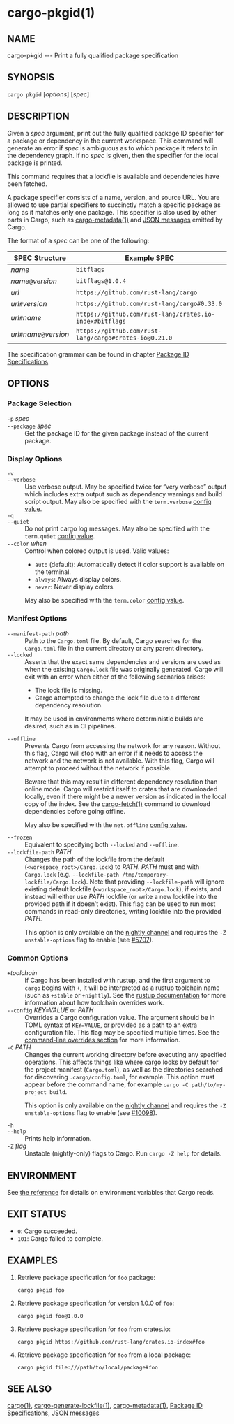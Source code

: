 # cargo-pkgid(1)

## NAME

cargo-pkgid --- Print a fully qualified package specification

## SYNOPSIS

`cargo pkgid` [_options_] [_spec_]

## DESCRIPTION

Given a _spec_ argument, print out the fully qualified package ID specifier
for a package or dependency in the current workspace. This command will
generate an error if _spec_ is ambiguous as to which package it refers to in
the dependency graph. If no _spec_ is given, then the specifier for the local
package is printed.

This command requires that a lockfile is available and dependencies have been
fetched.

A package specifier consists of a name, version, and source URL. You are
allowed to use partial specifiers to succinctly match a specific package as
long as it matches only one package. This specifier is also used by other parts
in Cargo, such as [cargo-metadata(1)](cargo-metadata.html) and [JSON messages] emitted by Cargo.

The format of a _spec_ can be one of the following:

SPEC Structure             | Example SPEC
---------------------------|--------------
_name_                     | `bitflags`
_name_`@`_version_         | `bitflags@1.0.4`
_url_                      | `https://github.com/rust-lang/cargo`
_url_`#`_version_          | `https://github.com/rust-lang/cargo#0.33.0`
_url_`#`_name_             | `https://github.com/rust-lang/crates.io-index#bitflags`
_url_`#`_name_`@`_version_ | `https://github.com/rust-lang/cargo#crates-io@0.21.0`

The specification grammar can be found in chapter [Package ID Specifications].

## OPTIONS

### Package Selection

<dl>

<dt class="option-term" id="option-cargo-pkgid--p"><a class="option-anchor" href="#option-cargo-pkgid--p"></a><code>-p</code> <em>spec</em></dt>
<dt class="option-term" id="option-cargo-pkgid---package"><a class="option-anchor" href="#option-cargo-pkgid---package"></a><code>--package</code> <em>spec</em></dt>
<dd class="option-desc">Get the package ID for the given package instead of the current package.</dd>


</dl>

### Display Options

<dl>
<dt class="option-term" id="option-cargo-pkgid--v"><a class="option-anchor" href="#option-cargo-pkgid--v"></a><code>-v</code></dt>
<dt class="option-term" id="option-cargo-pkgid---verbose"><a class="option-anchor" href="#option-cargo-pkgid---verbose"></a><code>--verbose</code></dt>
<dd class="option-desc">Use verbose output. May be specified twice for “very verbose” output which
includes extra output such as dependency warnings and build script output.
May also be specified with the <code>term.verbose</code>
<a href="../reference/config.html">config value</a>.</dd>


<dt class="option-term" id="option-cargo-pkgid--q"><a class="option-anchor" href="#option-cargo-pkgid--q"></a><code>-q</code></dt>
<dt class="option-term" id="option-cargo-pkgid---quiet"><a class="option-anchor" href="#option-cargo-pkgid---quiet"></a><code>--quiet</code></dt>
<dd class="option-desc">Do not print cargo log messages.
May also be specified with the <code>term.quiet</code>
<a href="../reference/config.html">config value</a>.</dd>


<dt class="option-term" id="option-cargo-pkgid---color"><a class="option-anchor" href="#option-cargo-pkgid---color"></a><code>--color</code> <em>when</em></dt>
<dd class="option-desc">Control when colored output is used. Valid values:</p>
<ul>
<li><code>auto</code> (default): Automatically detect if color support is available on the
terminal.</li>
<li><code>always</code>: Always display colors.</li>
<li><code>never</code>: Never display colors.</li>
</ul>
<p>May also be specified with the <code>term.color</code>
<a href="../reference/config.html">config value</a>.</dd>

</dl>

### Manifest Options

<dl>

<dt class="option-term" id="option-cargo-pkgid---manifest-path"><a class="option-anchor" href="#option-cargo-pkgid---manifest-path"></a><code>--manifest-path</code> <em>path</em></dt>
<dd class="option-desc">Path to the <code>Cargo.toml</code> file. By default, Cargo searches for the
<code>Cargo.toml</code> file in the current directory or any parent directory.</dd>


<dt class="option-term" id="option-cargo-pkgid---locked"><a class="option-anchor" href="#option-cargo-pkgid---locked"></a><code>--locked</code></dt>
<dd class="option-desc">Asserts that the exact same dependencies and versions are used as when the
existing <code>Cargo.lock</code> file was originally generated. Cargo will exit with an
error when either of the following scenarios arises:</p>
<ul>
<li>The lock file is missing.</li>
<li>Cargo attempted to change the lock file due to a different dependency resolution.</li>
</ul>
<p>It may be used in environments where deterministic builds are desired,
such as in CI pipelines.</dd>


<dt class="option-term" id="option-cargo-pkgid---offline"><a class="option-anchor" href="#option-cargo-pkgid---offline"></a><code>--offline</code></dt>
<dd class="option-desc">Prevents Cargo from accessing the network for any reason. Without this
flag, Cargo will stop with an error if it needs to access the network and
the network is not available. With this flag, Cargo will attempt to
proceed without the network if possible.</p>
<p>Beware that this may result in different dependency resolution than online
mode. Cargo will restrict itself to crates that are downloaded locally, even
if there might be a newer version as indicated in the local copy of the index.
See the <a href="cargo-fetch.html">cargo-fetch(1)</a> command to download dependencies before going
offline.</p>
<p>May also be specified with the <code>net.offline</code> <a href="../reference/config.html">config value</a>.</dd>


<dt class="option-term" id="option-cargo-pkgid---frozen"><a class="option-anchor" href="#option-cargo-pkgid---frozen"></a><code>--frozen</code></dt>
<dd class="option-desc">Equivalent to specifying both <code>--locked</code> and <code>--offline</code>.</dd>


<dt class="option-term" id="option-cargo-pkgid---lockfile-path"><a class="option-anchor" href="#option-cargo-pkgid---lockfile-path"></a><code>--lockfile-path</code> <em>PATH</em></dt>
<dd class="option-desc">Changes the path of the lockfile from the default (<code>&lt;workspace_root&gt;/Cargo.lock</code>) to <em>PATH</em>. <em>PATH</em> must end with
<code>Cargo.lock</code> (e.g. <code>--lockfile-path /tmp/temporary-lockfile/Cargo.lock</code>). Note that providing
<code>--lockfile-path</code> will ignore existing default lockfile (<code>&lt;workspace_root&gt;/Cargo.lock</code>), if exists, and instead will
either use <em>PATH</em> lockfile (or write a new lockfile into the provided path if it doesn’t exist).
This flag can be used to run most commands in read-only directories, writing lockfile into the provided <em>PATH</em>.</p>
<p>This option is only available on the <a href="https://doc.rust-lang.org/book/appendix-07-nightly-rust.html">nightly
channel</a> and
requires the <code>-Z unstable-options</code> flag to enable (see
<a href="https://github.com/rust-lang/cargo/issues/5707">#5707</a>).</dd>


</dl>

### Common Options

<dl>

<dt class="option-term" id="option-cargo-pkgid-+toolchain"><a class="option-anchor" href="#option-cargo-pkgid-+toolchain"></a><code>+</code><em>toolchain</em></dt>
<dd class="option-desc">If Cargo has been installed with rustup, and the first argument to <code>cargo</code>
begins with <code>+</code>, it will be interpreted as a rustup toolchain name (such
as <code>+stable</code> or <code>+nightly</code>).
See the <a href="https://rust-lang.github.io/rustup/overrides.html">rustup documentation</a>
for more information about how toolchain overrides work.</dd>


<dt class="option-term" id="option-cargo-pkgid---config"><a class="option-anchor" href="#option-cargo-pkgid---config"></a><code>--config</code> <em>KEY=VALUE</em> or <em>PATH</em></dt>
<dd class="option-desc">Overrides a Cargo configuration value. The argument should be in TOML syntax of <code>KEY=VALUE</code>,
or provided as a path to an extra configuration file. This flag may be specified multiple times.
See the <a href="../reference/config.html#command-line-overrides">command-line overrides section</a> for more information.</dd>


<dt class="option-term" id="option-cargo-pkgid--C"><a class="option-anchor" href="#option-cargo-pkgid--C"></a><code>-C</code> <em>PATH</em></dt>
<dd class="option-desc">Changes the current working directory before executing any specified operations. This affects
things like where cargo looks by default for the project manifest (<code>Cargo.toml</code>), as well as
the directories searched for discovering <code>.cargo/config.toml</code>, for example. This option must
appear before the command name, for example <code>cargo -C path/to/my-project build</code>.</p>
<p>This option is only available on the <a href="https://doc.rust-lang.org/book/appendix-07-nightly-rust.html">nightly
channel</a> and
requires the <code>-Z unstable-options</code> flag to enable (see
<a href="https://github.com/rust-lang/cargo/issues/10098">#10098</a>).</dd>


<dt class="option-term" id="option-cargo-pkgid--h"><a class="option-anchor" href="#option-cargo-pkgid--h"></a><code>-h</code></dt>
<dt class="option-term" id="option-cargo-pkgid---help"><a class="option-anchor" href="#option-cargo-pkgid---help"></a><code>--help</code></dt>
<dd class="option-desc">Prints help information.</dd>


<dt class="option-term" id="option-cargo-pkgid--Z"><a class="option-anchor" href="#option-cargo-pkgid--Z"></a><code>-Z</code> <em>flag</em></dt>
<dd class="option-desc">Unstable (nightly-only) flags to Cargo. Run <code>cargo -Z help</code> for details.</dd>


</dl>

## ENVIRONMENT

See [the reference](../reference/environment-variables.html) for
details on environment variables that Cargo reads.

## EXIT STATUS

* `0`: Cargo succeeded.
* `101`: Cargo failed to complete.

## EXAMPLES

1. Retrieve package specification for `foo` package:

       cargo pkgid foo

2. Retrieve package specification for version 1.0.0 of `foo`:

       cargo pkgid foo@1.0.0

3. Retrieve package specification for `foo` from crates.io:

       cargo pkgid https://github.com/rust-lang/crates.io-index#foo

4. Retrieve package specification for `foo` from a local package:

       cargo pkgid file:///path/to/local/package#foo

## SEE ALSO

[cargo(1)](cargo.html), [cargo-generate-lockfile(1)](cargo-generate-lockfile.html), [cargo-metadata(1)](cargo-metadata.html),
[Package ID Specifications], [JSON messages]

[Package ID Specifications]: ../reference/pkgid-spec.html
[JSON messages]: ../reference/external-tools.html#json-messages
